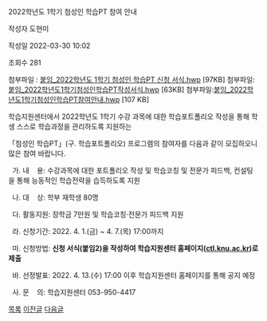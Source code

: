 
2022학년도 1학기 첨성인 학습PT 참여 안내





작성자
도현미


작성일
2022-03-30 10:02


조회수
281


첨부파일 : [붙임\_2022학년도 1학기 첨성인 학습PT 신청 서식.hwp](https://computer.knu.ac.kr/pack/bbs/down.php?f_name=Q0dUVllEWFVbVXBOchAYbktTVQ==&o_name=붙임_2022학년도1학기첨성인학습PT신청서식.hwp&tbl=Site_BBS_25) [97KB]  첨부파일:[붙임\_2022학년도1학기첨성인학습PT작성서식.hwp](https://computer.knu.ac.kr/pack/bbs/down.php?f_name=QEdUVllEWFVbVXBOchAYbktTVQ==&o_name=붙임_2022학년도1학기첨성인학습PT작성서식.hwp&tbl=Site_BBS_25) [63KB]  첨부파일:[붙임\_2022학년도1학기첨성인학습PT참여안내.hwp](https://computer.knu.ac.kr/pack/bbs/down.php?f_name=QUdUVllEWFVbVXBOchAYbktTVQ==&o_name=붙임_2022학년도1학기첨성인학습PT참여안내.hwp&tbl=Site_BBS_25) [107 KB]


﻿학습지원센터에서 2022학년도 1학기 수강 과목에 대한 학습포트폴리오 작성을 통해 학생 스스로 학습과정을 관리하도록 지원하는

「첨성인 학습PT」(구. 학습포트폴리오) 프로그램의 참여자를 다음과 같이 모집하오니 많은 참여 바랍니다.

  


  가. 내    용: 수강과목에 대한 포트폴리오 작성 및 학습코칭 및 전문가 피드백, 컨설팅을 통해 능동적인 학습전략을 습득하도록 지원

  


  나. 대    상: 학부 재학생 80명

  


  다. 활동지원: 장학금 7만원 및 학습코칭·전문가 피드백 지원

  


  라. 신청기간: 2022. 4. 1.(금) ~ 4. 7.(목) 17:00까지

  


  마. 신청방법: **신청 서식(붙임2)을 작성하여 학습지원센터 홈페이지([ctl.knu.ac.kr](http://ctl.knu.ac.kr))로 제출**

  


  바. 선정발표: 2022. 4. 13.(수) 17:00 이후 학습지원센터 홈페이지를 통해 공지 예정

  


  사. 문    의: 학습지원센터 053-950-4417







[목록](https://computer.knu.ac.kr/06_sub/02_sub.html?key=&keyfield=&category=&page=1&bbs_code=Site_BBS_25)
[이전글](https://computer.knu.ac.kr/06_sub/02_sub.html?bbs_cmd=view&page=1&key=&keyfield=&category=&no=3733&bbs_code=Site_BBS_25)
[다음글](https://computer.knu.ac.kr/06_sub/02_sub.html?bbs_cmd=view&page=1&key=&keyfield=&category=&no=3735&bbs_code=Site_BBS_25)

















 